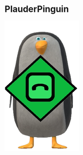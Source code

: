 # PlauderPinguin
![Logo](https://github.com/DamianEisenring/PlauderPinguin/blob/main/PlauderPinguinpng-cutout.png)
